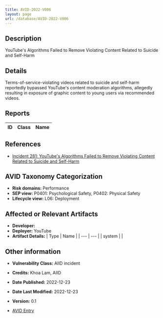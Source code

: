 ```yaml
---
title: AVID-2022-V006
layout: page
url: /database/AVID-2022-V006
---
```


## Description

YouTube's Algorithms Failed to Remove Violating Content Related to Suicide and Self-Harm

## Details

Terms-of-service-violating videos related to suicide and self-harm reportedly bypassed YouTube's content moderation algorithms, allegedly resulting in exposure of graphic content to young users via recommended videos.

## Reports 

| ID | Class | Name |
| --- | --- | --- | 

## References

- [Incident 281: YouTube's Algorithms Failed to Remove Violating Content Related to Suicide and Self-Harm](https://incidentdatabase.ai/cite/281)

## AVID Taxonomy Categorization

- **Risk domains:** Performance
- **SEP view:** P0401: Psychological Safety, P0402: Physical Safety
- **Lifecycle view:** L06: Deployment

## Affected or Relevant Artifacts

- **Developer:** 
- **Deployer:** YouTube
- **Artifact Details:**
| Type | Name |
| --- | --- | 
| system |  |

## Other information

- **Vulnerability Class:** AIID incident
- **Credits:** Khoa Lam, AIID
- **Date Published:** 2022-12-23
- **Date Last Modified:** 2022-12-23
- **Version:** 0.1

- [AVID Entry](https://github.com/avidml/avid-db/tree/main/vulnerabilities/2022/AVID-2022-V006.json)
